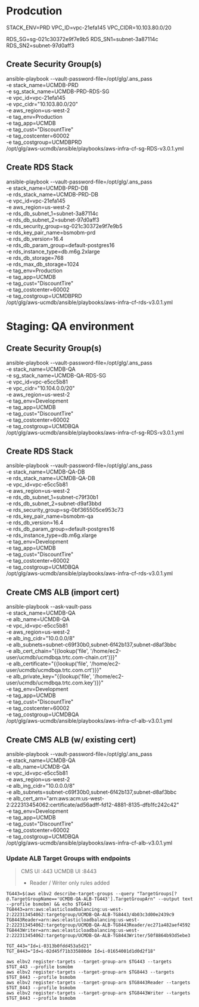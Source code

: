 # Prodcution
STACK_ENV=PRD
VPC_ID=vpc-21efa145
VPC_CIDR=10.103.80.0/20

RDS_SG=sg-021c30372e9f7e9b5
RDS_SN1=subnet-3a87114c
RDS_SN2=subnet-97d0aff3

## Create Security Group(s)
ansible-playbook --vault-password-file=/opt/glg/.ans_pass \
 -e stack_name=UCMDB-PRD \
 -e sg_stack_name=UCMDB-PRD-RDS-SG \
 -e vpc_id=vpc-21efa145 \
 -e vpc_cidr="10.103.80.0/20" \
 -e aws_region=us-west-2 \
 -e tag_env=Production \
 -e tag_app=UCMDB \
 -e tag_cust="DiscountTire" \
 -e tag_costcenter=60002 \
 -e tag_costgroup=UCMDBPRD \
/opt/glg/aws-ucmdb/ansible/playbooks/aws-infra-cf-sg-RDS-v3.0.1.yml

## Create RDS Stack
ansible-playbook --vault-password-file=/opt/glg/.ans_pass \
 -e stack_name=UCMDB-PRD-DB \
 -e rds_stack_name=UCMDB-PRD-DB \
 -e vpc_id=vpc-21efa145 \
 -e aws_region=us-west-2 \
 -e rds_db_subnet_1=subnet-3a87114c \
 -e rds_db_subnet_2=subnet-97d0aff3 \
 -e rds_security_group=sg-021c30372e9f7e9b5 \
 -e rds_key_pair_name=bsmobm-prd \
 -e rds_db_version=16.4 \
 -e rds_db_param_group=default-postgres16 \
 -e rds_instance_type=db.m6g.2xlarge \
 -e rds_db_storage=768 \
 -e rds_max_db_storage=1024 \
 -e tag_env=Production \
 -e tag_app=UCMDB \
 -e tag_cust="DiscountTire" \
 -e tag_costcenter=60002 \
 -e tag_costgroup=UCMDBPRD \
/opt/glg/aws-ucmdb/ansible/playbooks/aws-infra-cf-rds-v3.0.1.yml



# Staging: QA environment

## Create Security Group(s)
ansible-playbook --vault-password-file=/opt/glg/.ans_pass \
 -e stack_name=UCMDB-QA \
 -e sg_stack_name=UCMDB-QA-RDS-SG \
 -e vpc_id=vpc-e5cc5b81 \
 -e vpc_cidr="10.104.0.0/20" \
 -e aws_region=us-west-2 \
 -e tag_env=Development \
 -e tag_app=UCMDB \
 -e tag_cust="DiscountTire" \
 -e tag_costcenter=60002 \
 -e tag_costgroup=UCMDBQA \
/opt/glg/aws-ucmdb/ansible/playbooks/aws-infra-cf-sg-RDS-v3.0.1.yml

## Create RDS Stack
ansible-playbook --vault-password-file=/opt/glg/.ans_pass \
 -e stack_name=UCMDB-QA-DB \
 -e rds_stack_name=UCMDB-QA-DB \
 -e vpc_id=vpc-e5cc5b81 \
 -e aws_region=us-west-2 \
 -e rds_db_subnet_1=subnet-c79f30b1 \
 -e rds_db_subnet_2=subnet-d9af3bbd \
 -e rds_security_group=sg-0bf365505ce953c73 \
 -e rds_key_pair_name=bsmobm-qa \
 -e rds_db_version=16.4 \
 -e rds_db_param_group=default-postgres16 \
 -e rds_instance_type=db.m6g.xlarge \
 -e tag_env=Development \
 -e tag_app=UCMDB \
 -e tag_cust="DiscountTire" \
 -e tag_costcenter=60002 \
 -e tag_costgroup=UCMDBQA \
/opt/glg/aws-ucmdb/ansible/playbooks/aws-infra-cf-rds-v3.0.1.yml

## Create CMS ALB (import cert)
ansible-playbook --ask-vault-pass \
 -e stack_name=UCMDB-QA \
 -e alb_name=UCMDB-QA \
 -e vpc_id=vpc-e5cc5b81 \
 -e aws_region=us-west-2 \
 -e alb_ing_cidr="10.0.0.0/8" \
 -e alb_subnets=subnet-c69f30b0,subnet-6f42b137,subnet-d8af3bbc \
 -e alb_cert_chain="{{lookup('file', '/home/ec2-user/ucmdb/ucmdbqa.trtc.com-chain.crt')}}" \
 -e alb_certificate="{{lookup('file', '/home/ec2-user/ucmdb/ucmdbqa.trtc.com.crt')}}" \
 -e alb_private_key="{{lookup('file', '/home/ec2-user/ucmdb/ucmdbqa.trtc.com.key')}}" \
 -e tag_env=Development \
 -e tag_app=UCMDB \
 -e tag_cust="DiscountTire" \
 -e tag_costcenter=60002 \
 -e tag_costgroup=UCMDBQA \
/opt/glg/aws-ucmdb/ansible/playbooks/aws-infra-cf-alb-v3.0.1.yml

## Create CMS ALB (w/ existing cert)
ansible-playbook --vault-password-file=/opt/glg/.ans_pass \
 -e stack_name=UCMDB-QA \
 -e alb_name=UCMDB-QA \
 -e vpc_id=vpc-e5cc5b81 \
 -e aws_region=us-west-2 \
 -e alb_ing_cidr="10.0.0.0/8" \
 -e alb_subnets=subnet-c69f30b0,subnet-6f42b137,subnet-d8af3bbc \
 -e alb_cert_arn="arn:aws:acm:us-west-2:222313454062:certificate/ad56adff-fd12-4881-8135-dfb1fc242c42" \
 -e tag_env=Development \
 -e tag_app=UCMDB \
 -e tag_cust="DiscountTire" \
 -e tag_costcenter=60002 \
 -e tag_costgroup=UCMDBQA \
/opt/glg/aws-ucmdb/ansible/playbooks/aws-infra-cf-alb-v3.0.1.yml

### Update ALB Target Groups with endpoints
> CMS UI :443
> UCMDB UI :8443
> - Reader / Writer only rules added
```
TG443=$(aws elbv2 describe-target-groups --query "TargetGroups[?@.TargetGroupName=='UCMDB-QA-ALB-TG443'].TargetGroupArn" --output text --profile bsmobm) && echo $TG443
TG8443=arn:aws:elasticloadbalancing:us-west-2:222313454062:targetgroup/UCMDB-QA-ALB-TG8443/4b03c3d00e2439c9
TG8443Reader=arn:aws:elasticloadbalancing:us-west-2:222313454062:targetgroup/UCMDB-QA-ALB-TG8443Reader/ec271a482aef4592
TG8443Writer=arn:aws:elasticloadbalancing:us-west-2:222313454062:targetgroup/UCMDB-QA-ALB-TG8443Writer/50f8864b93d5ebe3

TGT_443="Id=i-0313b0fdd453a5d21"
TGT_8443="Id=i-02d45f71b335880de Id=i-01654001d1d0d2f18"

aws elbv2 register-targets --target-group-arn $TG443 --targets $TGT_443 --profile bsmobm
aws elbv2 register-targets --target-group-arn $TG8443 --targets $TGT_8443 --profile bsmobm
aws elbv2 register-targets --target-group-arn $TG8443Reader --targets $TGT_8443 --profile bsmobm
aws elbv2 register-targets --target-group-arn $TG8443Writer --targets $TGT_8443 --profile bsmobm
```
